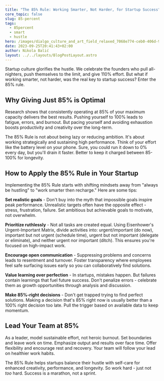 ```yaml
---
title: "The 85% Rule: Working Smarter, Not Harder, for Startup Success"
core_topic: false
slug: 85-percent
tags:
  - 85percent
  - smart
  - hustle
hero: /images/dialgo_culture_and_art_field_relaxed_7068e774-ceb0-406d-969b-8a0a8a44c255.jpg
date: 2023-09-25T20:41:43+02:00
author: Nikola Balić
layout: ../../layouts/BlogPostLayout.astro
---
```


Startup culture glorifies the hustle. We celebrate the founders who pull all-nighters, push themselves to the limit, and give 110% effort. But what if working smarter, not harder, was the real key to startup success? Enter the 85% rule.

## Why Giving Just 85% is Optimal

Research shows that consistently operating at 85% of your maximum capacity delivers the best results. Pushing yourself to 100% leads to fatigue, errors, and burnout. But pacing yourself and avoiding exhaustion boosts productivity and creativity over the long-term.

The 85% Rule is not about being lazy or reducing ambition. It's about working strategically and sustaining high performance. Think of your effort like the battery level on your phone. Sure, you could run it down to 0% every day, but you'll drain it faster. Better to keep it charged between 85-100% for longevity.  

## How to Apply the 85% Rule in Your Startup

Implementing the 85% Rule starts with shifting mindsets away from "always be hustling" to "work smarter then recharge." Here are some tips:

**Set realistic goals** - Don't buy into the myth that impossible goals inspire peak performance. Unrealistic targets often have the opposite effect - stress, frustration, failure. Set ambitious but achievable goals to motivate, not overwhelm.

**Prioritize ruthlessly** - Not all tasks are created equal. Using Eisenhower's Urgent-Important Matrix, divide activities into: urgent/important (do now), important but not urgent (schedule time), urgent but not important (delegate or eliminate), and neither urgent nor important (ditch). This ensures you're focused on high-impact work. 

**Encourage open communication** - Suppressing problems and concerns leads to resentment and turnover. Foster transparency where employees feel safe surfacing issues early so you can collaboratively find solutions.

**Value learning over perfection** - In startups, mistakes happen. But failures contain learnings that fuel future success. Don't penalize errors - celebrate them as growth opportunities through analysis and discussion. 

**Make 85%-right decisions** - Don't get trapped trying to find perfect solutions. Making a decision that's 85% right now is usually better than a 100% right decision too late. Pull the trigger based on available data to keep momentum.

## Lead Your Team at 85%  

As a leader, model sustainable effort, not heroic burnout. Set boundaries and leave work on time. Emphasize output and results over face time. Offer flexibility and encourage rest and recovery. Your team will follow your lead on healthier work habits.

The 85% Rule helps startups balance their hustle with self-care for enhanced creativity, performance, and longevity. So work hard - just not *too* hard. Success is a marathon, not a sprint.
